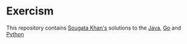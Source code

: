 # Exercism

This repository contains [Sougata Khan's](https://exercism.org/profiles/sougat818) solutions to the [Java](https://exercism.org/tracks/java), [Go](https://exercism.org/tracks/java) and [Python](https://exercism.org/tracks/python)
